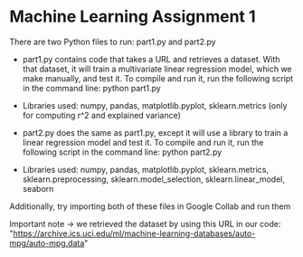 # Machine Learning Assignment 1
There are two Python files to run: part1.py and part2.py

- part1.py contains code that takes a URL and retrieves a dataset. With that dataset, it will train a multivariate linear regression model, which we make manually, and test it. To compile and run it, run the following script in the command line: python part1.py
- Libraries used: numpy, pandas, matplotlib.pyplot, sklearn.metrics (only for computing r^2 and explained variance)

- part2.py does the same as part1.py, except it will use a library to train a linear regression model and test it. To compile and run it, run the following script in the command line: python part2.py
- Libraries used: numpy, pandas, matplotlib.pyplot, sklearn.metrics, sklearn.preprocessing, sklearn.model_selection, sklearn.linear_model, seaborn

Additionally, try importing both of these files in Google Collab and run them

Important note -> we retrieved the dataset by using this URL in our code: "https://archive.ics.uci.edu/ml/machine-learning-databases/auto-mpg/auto-mpg.data"
